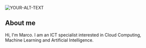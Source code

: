 <picture>
 <source media="(prefers-color-scheme: dark)" srcset="https://prof3223.s3.eu-north-1.amazonaws.com/profile.png">
 <source media="(prefers-color-scheme: light)" srcset="https://prof3223.s3.eu-north-1.amazonaws.com/profileL.png">
 <img alt="YOUR-ALT-TEXT" src="https://prof3223.s3.eu-north-1.amazonaws.com/profile.png">
</picture>

## About me

Hi, I'm Marco. I am an ICT specialist interested in Cloud Computing, Machine Learning and Artificial Intelligence.


<!--START_SECTION:badges-->

















<!--END_SECTION:badges-->
